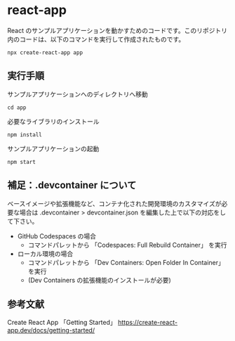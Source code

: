 # react-app
React のサンプルアプリケーションを動かすためのコードです。このリポジトリ内のコードは、以下のコマンドを実行して作成されたものです。

```
npx create-react-app app
```

## 実行手順
サンプルアプリケーションへのディレクトリへ移動

```
cd app
```

必要なライブラリのインストール
```
npm install
```

サンプルアプリケーションの起動
```
npm start
```

## 補足：.devcontainer について
ベースイメージや拡張機能など、コンテナ化された開発環境のカスタマイズが必要な場合は .devcontainer > devcontainer.json を編集した上で以下の対応をして下さい。
- GitHub Codespaces の場合
    - コマンドパレットから 「Codespaces: Full Rebuild Container」 を実行
- ローカル環境の場合
    - コマンドパレットから 「Dev Containers: Open Folder In Container」 を実行
    - (Dev Containers の拡張機能のインストールが必要)

## 参考文献
Create React App 「Getting Started」
https://create-react-app.dev/docs/getting-started/
